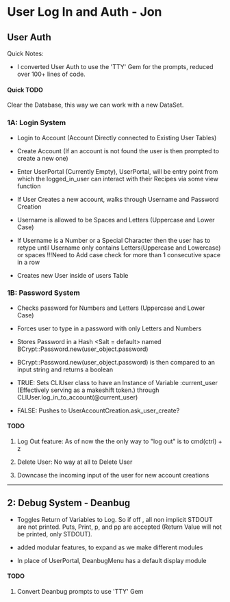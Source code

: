 # User Log In and Auth - Jon

## User Auth

Quick Notes:

* I converted User Auth to use the 'TTY' Gem for the prompts, reduced over 100+ lines of code.

#### Quick TODO

Clear the Database, this way we can work with a new DataSet.

### 1A: Login System

* Login to Account (Account Directly connected to Existing User Tables)

* Create Account (If an account is not found the user is then prompted to create a new one)

* Enter UserPortal (Currently Empty), UserPortal, will be entry point from which the logged_in_user can interact with their Recipes via some view function

* If User Creates a new account, walks through Username and Password Creation

* Username is allowed to be Spaces and Letters (Uppercase and Lower Case)

* If Username is a Number or a Special Character then the user has to retype until Username only contains Letters(Uppercase and Lowercase) or spaces !!!Need to Add case check for more than 1 consecutive space in a row

* Creates new User inside of users Table

### 1B: Password System

* Checks password for Numbers and Letters (Uppercase and Lower Case)

* Forces user to type in a password with only Letters and Numbers

* Stores Password in a Hash \<Salt = default> named BCrypt::Password.new(user_object.password)

* BCrypt::Password.new(user_object.password) is then compared to an input string and returns a boolean

* TRUE: Sets CLIUser class to have an Instance of Variable :current_user (Effectively serving as a makeshift token.) through CLIUser.log_in_to_account(@current_user)

* FALSE: Pushes to UserAccountCreation.ask_user_create?

#### TODO

1. Log Out feature:
 As of now the the only way to "log out" is to cmd(ctrl) + z

2. Delete User:
 No way at all to Delete User

3. Downcase the incoming input of the user for new account creations
--------------------------------------------

## 2: Debug System - Deanbug

* Toggles Return of Variables to Log. So if off , all non implicit STDOUT are not printed.  Puts, Print, p, and pp are accepted (Return Value will not be printed, only STDOUT).

* added modular features, to expand as we make different modules

* In place of UserPortal, DeanbugMenu has a default display module

#### TODO

1. Convert Deanbug prompts to use 'TTY' Gem
